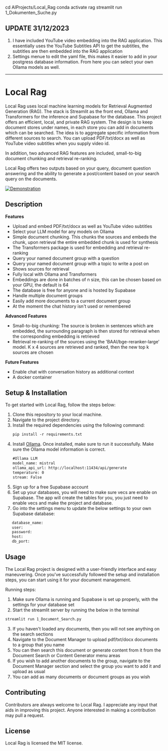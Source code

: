 cd AIProjects/Local_Rag
conda activate rag
streamlit run 1_Dokumenten_Suche.py


## UPDATE 31/12/2023
1. I have included YouTube video embedding into the RAG application. This essentially uses the YouTube Subtitles API to get the subtitles, the subtitles are then embedded into the RAG application
2. Settings menue to edit the yaml file, this makes it easier to add in your postgress database information. From here you can select your own Ollama models as well.

---

# Local Rag

Local Rag uses local machine learning models for Retrieval Augmented Generation (RAG). The stack is Streamlit as the front end, Ollama and Transformers for the inference and Supabase for the database. This project offers an efficient, local, and private RAG system. The design is to keep document stores under names, in each store you can add in documents which can be searched. The idea is to aggregate specific information from different sources to search. You can upload PDF/txt/docx as well as YouTube video subtitles when you supply video id.

In addition, two advanced RAG features are included, small-to-big document chunking and retrieval re-ranking.

Local Rag offers two outputs based on your query, document question answering and the ability to generate a post/content based on your search query on the documents.

[<img src="https://github.com/puredatum/Local_Rag/blob/master/images/Untitled%20design.png" alt="Demonstration" title="Demonstration">](https://github.com/puredatum/Local_Rag/blob/master/images/Untitled%20design.png)

## Description

**Features**
- Upload and embed PDF/txt/docx as well as YouTube video subtitles
- Select your LLM model for any models on Ollama
- Simple document chunking. This chunks the sources and embeds the chunk, upon retrieval the entire embedded chunk is used for synthesis
- The Transformers package is used for embedding and retrieval re-ranking
- Query your named document group with a question
- Query your named document group with a topic to write a post on
- Shows sources for retrieval
- Fully local with Ollama and Transformers
- Embeddings are done in batches of n size, this can be chosen based on your GPU, the default is 64
- The database is free for anyone and is hosted by Supabase
- Handle multiple document groups
- Easily add more documents to a current document group
- At the moment the chat history isn't used or remembered

**Advanced Features**
- Small-to-big chunking: The source is broken in sentences which are embedded, the surrounding paragraph is then stored for retrieval when the corresponding embedding is retrieved
- Retrieval re-ranking of the sources using the 'BAAI/bge-reranker-large' model. K x 4 sources are retrieved and ranked, then the new top k sources are chosen

**Future Features**
- Enable chat with conversation history as additional context
- A docker container

## Setup & Installation
To get started with Local Rag, follow the steps below:

1. Clone this repository to your local machine.
2. Navigate to the project directory.
3. Install the required dependencies using the following command:
    ```markdown
   pip install -r requirements.txt
   ```
4. Install [Ollama](https://github.com/jmorganca/ollama). Once installed, make sure to run it successfully. Make sure the Ollama model information is correct.
   ```markdown
   #Ollama LLM
   model_name: mistral
   ollama_api_url: http://localhost:11434/api/generate
   temperature: 0
   stream: False
   ```
5. Sign up for a free Supabase account
6. Set up your databases, you will need to make sure vecs are enable on Supabase. The app will create the tables for you, you just need to enable vecs and make the project and database.
7. Go into the settings menu to update the below settings to your own Supabase database:
```markdown
   database_name:
   user:
   password:
   host:
   db_port:
   ```

## Usage

The Local Rag project is designed with a user-friendly interface and easy maneuvering. Once you've successfully followed the setup and installation steps, you can start using it for your document management. 

Running steps:
1. Make sure Ollama is running and Supabase is set up properly, with the settings for your database set
2. Start the streamlit server by running the below in the terminal
```markdown
streamlit run 1_Document_Search.py
```
3. If you haven't loaded any documents, then you will not see anything on the search sections
4. Navigate to the Document Manager to upload pdf/txt/docx documents to a group that you name
5. You can then search this document or generate content from it from the Document Search or Content Generator menu areas
6. If you wish to add another documents to the group, navigate to the Document Manager section and select the group you want to add it and upload as usual
7. You can add as many documents or document groups as you wish

## Contributing

Contributors are always welcome to Local Rag. I appreciate any input that aids in improving this project. Anyone interested in making a contribution may pull a request. 

## License

Local Rag is licensed the MIT license.
